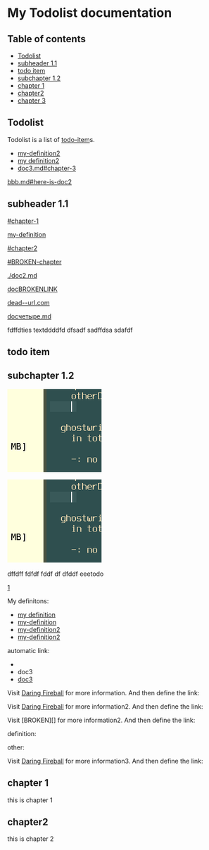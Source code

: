 # My Todolist documentation

## Table of contents

*   [Todolist](#todolist)
*   [subheader 1.1](#subheader-11)
*   [todo item](#todo-item)
*   [subchapter 1.2](#subchapter-12)
*   [chapter 1](#chapter-1)
*   [chapter2](#chapter2)
*   [chapter 3](#chapter-3)

## Todolist

Todolist is a list of [todo-item]s.

*   [my-definition2]
*   [my definition2][my-definition2]
*   [doc3.md#chapter-3](doc3.md#chapter-3)

[bbb.md#here-is-doc2](bbb.md#here-is-doc2)

## subheader 1.1

[#chapter-1](#chapter-1)

[my-definition]

[#chapter2](#chapter2)

[#BROKEN-chapter](#BROKEN-chapter)

[./doc2.md](./doc2.md)

<!-- [doc2.md](doc2.md) -->

<!-- [doc2.md](doc2.md)

[doc2.md#chapter2](./doc2.md#chapter2)

[doc2.md#BROKEN-chapter](doc2.md#BROKEN-chapter) -->

[docBROKENLINK](docBROKENLINK)

[dead--url.com](http://dead--url.com)

[docчетыре.md](./docчетыре.md)

fdffdties textddddfd dfsadf sadffdsa sdafdf

## todo item

## subchapter 1.2

![](myimage.png)

![aa](./myimage.png)

dffdff fdfdf fddf df dfddf eeetodo

[1](./doc2.md#chapter3)

My definitons:

*   [my definition][my-definition]
*   [my-definition]
*   [my-definition2]
*   [my-definition2]

automatic link:

*   <doc3>
*   <a>doc3</a>
*   <a href="doc3">doc3</a>

Visit [Daring Fireball] for more information.
And then define the link:

Visit [Daring Fireball] for more information2.
And then define the link:

Visit \[BROKEN]\[] for more information2.
And then define the link:

definition:

other:

Visit [Daring Fireball] for more information3.
And then define the link:

## chapter 1

this is chapter 1

## chapter2

this is chapter 2

[todo-item]: #todo-item

[my-definition]: doc2.md#chapter2

[my-definition2]: #chapter2

[Daring Fireball]: http://daringfireball.net/
